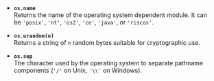 - **`os.name`**  
    Returns the name of the operating system dependent module. It can be `'posix'`, `'nt'`, `'os2'`, `'ce'`, `'java'`, or `'riscos'`.
    
- **`os.urandom(n)`**  
    Returns a string of `n` random bytes suitable for cryptographic use.
    
- **`os.sep`**  
    The character used by the operating system to separate pathname components (`'/'` on Unix, `'\\'` on Windows).